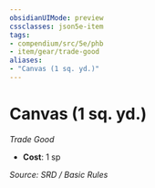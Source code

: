 ```yaml
---
obsidianUIMode: preview
cssclasses: json5e-item
tags:
- compendium/src/5e/phb
- item/gear/trade-good
aliases: 
- "Canvas (1 sq. yd.)"
---
```

# Canvas (1 sq. yd.)
*Trade Good*  

- **Cost**: 1 sp

*Source: SRD / Basic Rules*